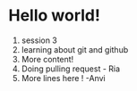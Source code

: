 # Hello world!

1. session 3
2. learning about git and github
3. More content!
4. Doing pulling request - Ria
5. More lines here ! -Anvi


